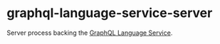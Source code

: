 # graphql-language-service-server

Server process backing the [GraphQL Language Service](https://github.com/graphql/graphql-language-service).
